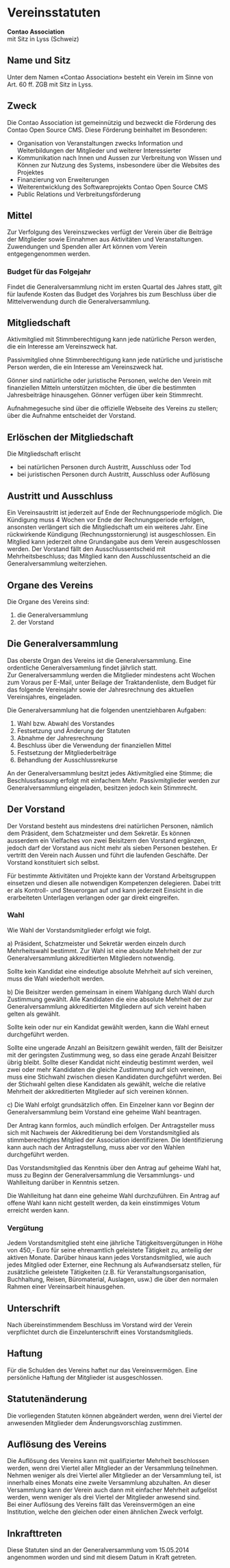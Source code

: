 # Vereinsstatuten

**Contao Association**  
mit Sitz in Lyss (Schweiz)



## Name und Sitz

Unter dem Namen «Contao Association» besteht ein Verein im Sinne von Art. 60 ff. ZGB mit Sitz in Lyss.



## Zweck

Die Contao Association ist gemeinnützig und bezweckt die Förderung des Contao Open Source CMS.
Diese Förderung beinhaltet im Besonderen:

- Organisation von Veranstaltungen zwecks Information und Weiterbildungen der Mitglieder
  und weiterer Interessierter
- Kommunikation nach Innen und Aussen zur Verbreitung von Wissen und Können zur Nutzung
  des Systems, insbesondere über die Websites des Projektes
- Finanzierung von Erweiterungen
- Weiterentwicklung des Softwareprojekts Contao Open Source CMS
- Public Relations und Verbreitungsförderung



## Mittel

Zur Verfolgung des Vereinszweckes verfügt der Verein über die Beiträge der Mitglieder
sowie Einnahmen aus Aktivitäten und Veranstaltungen.
Zuwendungen und Spenden aller Art können vom Verein entgegengenommen werden.


### Budget für das Folgejahr

Findet die Generalversammlung nicht im ersten Quartal des Jahres statt, gilt für laufende
Kosten das Budget des Vorjahres bis zum Beschluss über die Mittelverwendung durch 
die Generalversammlung. 


## Mitgliedschaft

Aktivmitglied mit Stimmberechtigung kann jede natürliche Person werden, die ein Interesse
am Vereinszweck hat.

Passivmitglied ohne Stimmberechtigung kann jede natürliche und juristische Person werden,
die ein Interesse am Vereinszweck hat.

Gönner sind natürliche oder juristische Personen, welche den Verein mit finanziellen Mitteln
unterstützen möchten, die über die bestimmten Jahresbeiträge hinausgehen.
Gönner verfügen über kein Stimmrecht.

Aufnahmegesuche sind über die offizielle Webseite des Vereins zu stellen; über die Aufnahme
entscheidet der Vorstand.



## Erlöschen der Mitgliedschaft

Die Mitgliedschaft erlischt
- bei natürlichen Personen durch Austritt, Ausschluss oder Tod
- bei juristischen Personen durch Austritt, Ausschluss oder Auflösung



## Austritt und Ausschluss

Ein Vereinsaustritt ist jederzeit auf Ende der Rechnungsperiode möglich. Die Kündigung muss 
4 Wochen vor Ende der Rechnungsperiode erfolgen, ansonsten verlängert sich die Mitgliedschaft 
um ein weiteres Jahr. Eine rückwirkende Kündigung (Rechnungsstornierung) ist ausgeschlossen. 
Ein Mitglied kann jederzeit ohne Grundangabe aus dem Verein ausgeschlossen werden. Der Vorstand fällt den
Ausschlussentscheid mit Mehrheitsbeschluss; das Mitglied kann den Ausschlussentscheid an die 
Generalversammlung weiterziehen.



## Organe des Vereins

Die Organe des Vereins sind:

1. die Generalversammlung
2. der Vorstand



## Die Generalversammlung

Das oberste Organ des Vereins ist die Generalversammlung. Eine ordentliche Generalversammlung
findet jährlich statt.  
Zur Generalversammlung werden die Mitglieder mindestens acht Wochen zum Voraus per E-Mail, unter Beilage der Traktandenliste, dem Budget für das folgende Vereinsjahr sowie der Jahresrechnung des aktuellen Vereinsjahres, eingeladen.

Die Generalversammlung hat die folgenden unentziehbaren Aufgaben:

1. Wahl bzw. Abwahl des Vorstandes
2. Festsetzung und Änderung der Statuten
3. Abnahme der Jahresrechnung
4. Beschluss über die Verwendung der finanziellen Mittel
5. Festsetzung der Mitgliederbeiträge
6. Behandlung der Ausschlussrekurse

An der Generalversammlung besitzt jedes Aktivmitglied eine Stimme; die Beschlussfassung erfolgt
mit einfachem Mehr. Passivmitglieder werden zur Generalversammlung eingeladen, besitzen jedoch
kein Stimmrecht.



## Der Vorstand

Der Vorstand besteht aus mindestens drei natürlichen Personen, nämlich dem Präsident, dem
Schatzmeister und dem Sekretär. Es können ausserdem ein Vielfaches von zwei Beisitzern den Vorstand
ergänzen, jedoch darf der Vorstand aus nicht mehr als sieben Personen bestehen. Er vertritt den
Verein nach Aussen und führt die laufenden Geschäfte. Der Vorstand konstituiert sich selbst.

Für bestimmte Aktivitäten und Projekte kann der Vorstand Arbeitsgruppen einsetzen und
diesen alle notwendigen Kompetenzen delegieren. Dabei tritt er als Kontroll- und Steuerorgan auf
und kann jederzeit Einsicht in die erarbeiteten Unterlagen verlangen oder gar direkt eingreifen.

### Wahl

Wie Wahl der Vorstandsmitglieder erfolgt wie folgt.

a) Präsident, Schatzmeister und Sekretär werden einzeln durch Mehrheitswahl bestimmt. Zur Wahl
ist eine absolute Mehrheit der zur Generalversammlung akkreditierten Mitgliedern notwendig.

Sollte kein Kandidat eine eindeutige absolute Mehrheit auf sich vereinen, muss die Wahl
wiederholt werden.

b) Die Beisitzer werden gemeinsam in einem Wahlgang durch Wahl durch Zustimmung gewählt. Alle
Kandidaten die eine absolute Mehrheit der zur Generalversammlung akkreditierten Mitgliedern
auf sich vereint haben gelten als gewählt.

Sollte kein oder nur ein Kandidat gewählt werden, kann die Wahl erneut durchgeführt werden.

Sollte eine ungerade Anzahl an Beisitzern gewählt werden, fällt der Beisitzer mit der
geringsten Zustimmung weg, so dass eine gerade Anzahl Beisitzer übrig bleibt. Sollte dieser
Kandidat nicht eindeutig bestimmt werden, weil zwei oder mehr Kandidaten die gleiche Zustimmung
auf sich vereinen, muss eine Stichwahl zwischen diesen Kandidaten durchgeführt werden. Bei der
Stichwahl gelten diese Kandidaten als gewählt, welche die relative Mehrheit der akkreditierten
Mitglieder auf sich vereinen können.

c) Die Wahl erfolgt grundsätzlich offen. Ein Einzelner kann vor Beginn der Generalversammlung
beim Vorstand eine geheime Wahl beantragen.

Der Antrag kann formlos, auch mündlich erfolgen. Der Antragsteller muss sich mit Nachweis der
Akkreditierung bei dem Vorstandsmitglied als stimmberechtigtes Mitglied der Association
identifizieren. Die Identifizierung kann auch nach der Antragstellung, muss aber vor den
Wahlen durchgeführt werden.

Das Vorstandsmitglied das Kenntnis über den Antrag auf geheime Wahl hat, muss zu Beginn der
Generalversammlung die Versammlungs- und Wahlleitung darüber in Kenntnis setzen.

Die Wahlleitung hat dann eine geheime Wahl durchzuführen. Ein Antrag auf offene Wahl kann
nicht gestellt werden, da kein einstimmiges Votum erreicht werden kann.


### Vergütung
Jedem Vorstandsmitglied steht eine jährliche Tätigkeitsvergütungen in Höhe von 450,- Euro für 
seine ehrenamtlich geleistete Tätigkeit zu, anteilig der aktiven Monate. 
Darüber hinaus kann jedes Vorstandsmitglied, wie auch jedes Mitglied oder Externer, eine Rechnung als Aufwandsersatz stellen, für zusätzliche geleistete Tätigkeiten (z.B. für Veranstaltungsorganisation, Buchhaltung, Reisen, Büromaterial, Auslagen, usw.) die über den normalen Rahmen einer Vereinsarbeit hinausgehen.

## Unterschrift

Nach übereinstimmendem Beschluss im Vorstand wird der Verein verpflichtet durch die
Einzelunterschrift eines Vorstandsmitglieds.



## Haftung

Für die Schulden des Vereins haftet nur das Vereinsvermögen. Eine persönliche Haftung der
Mitglieder ist ausgeschlossen.



## Statutenänderung

Die vorliegenden Statuten können abgeändert werden, wenn drei Viertel der anwesenden Mitglieder
dem Änderungsvorschlag zustimmen.



## Auflösung des Vereins

Die Auflösung des Vereins kann mit qualifizierter Mehrheit beschlossen werden, wenn drei Viertel
aller Mitglieder an der Versammlung teilnehmen.  
Nehmen weniger als drei Viertel aller Mitglieder an der Versammlung teil, ist innerhalb eines
Monats eine zweite Versammlung abzuhalten. An dieser Versammlung kann der Verein auch dann mit
einfacher Mehrheit aufgelöst werden, wenn weniger als drei Viertel der Mitglieder anwesend sind.  
Bei einer Auflösung des Vereins fällt das Vereinsvermögen an eine Institution, welche den gleichen
oder einen ähnlichen Zweck verfolgt.



## Inkrafttreten

Diese Statuten sind an der Generalversammlung vom 15.05.2014 angenommen worden und sind mit
diesem Datum in Kraft getreten.

